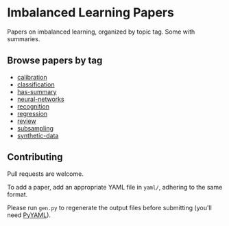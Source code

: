 
# Imbalanced Learning Papers

Papers on imbalanced learning, organized by topic tag.  Some with summaries.


## Browse papers by tag

<!--PAPERS-OUTPUT-->
  - [calibration](output/calibration.md)
  - [classification](output/classification.md)
  - [has-summary](output/has-summary.md)
  - [neural-networks](output/neural-networks.md)
  - [recognition](output/recognition.md)
  - [regression](output/regression.md)
  - [review](output/review.md)
  - [subsampling](output/subsampling.md)
  - [synthetic-data](output/synthetic-data.md)
<!--/PAPERS-OUTPUT-->


## Contributing

Pull requests are welcome.

To add a paper, add an appropriate YAML file in `yaml/`, adhering to the same format.

Please run `gen.py` to regenerate the output files before submitting
(you'll need [PyYAML](https://github.com/yaml/pyyaml)).